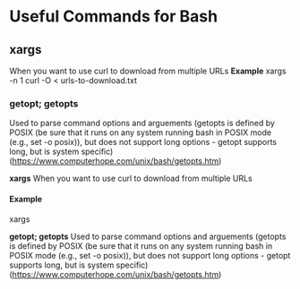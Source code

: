# Useful Commands for Bash

## xargs

When you want to use curl to download from multiple URLs
**Example**
xargs -n 1 curl -O < urls-to-download.txt

### getopt; getopts
Used to parse command options and arguements (getopts is defined by POSIX (be sure that it runs on any system running bash in POSIX mode (e.g., set -o posix)), but does not support long options - getopt supports long, but is system specific) (https://www.computerhope.com/unix/bash/getopts.htm)

**xargs**
When you want to use curl to download from multiple URLs
#### Example
xargs

**getopt; getopts**
Used to parse command options and arguements (getopts is defined by POSIX (be sure that it runs on any system running bash in POSIX mode (e.g., set -o posix)), but does not support long options - getopt supports long, but is system specific) (https://www.computerhope.com/unix/bash/getopts.htm)
